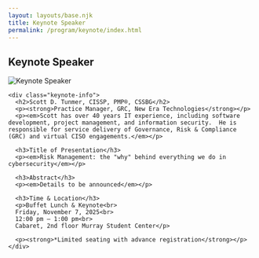 ```yaml
---
layout: layouts/base.njk
title: Keynote Speaker
permalink: /program/keynote/index.html
---
```


<section class="keynote-detail">
  <h1>Keynote Speaker</h1>

  <div class="keynote-detail-inner">
    <div class="keynote-photo">
      <img src="/MCC2025/assets/images/keynote-pic.jpg" alt="Keynote Speaker">
    </div>

    <div class="keynote-info">
      <h2>Scott D. Tunmer, CISSP, PMP®, CSSBG</h2>
      <p><strong>Practice Manager, GRC, New Era Technologies</strong></p>
      <p><em>Scott has over 40 years IT experience, including software development, project management, and information security.  He is responsible for service delivery of Governance, Risk & Compliance (GRC) and virtual CISO engagements.</em></p>

      <h3>Title of Presentation</h3>
      <p><em>Risk Management: the "why" behind everything we do in cybersecurity</em></p>

      <h3>Abstract</h3>
      <p><em>Details to be announced</em></p>

      <h3>Time & Location</h3>
      <p>Buffet Lunch & Keynote<br>
      Friday, November 7, 2025<br>
      12:00 pm – 1:00 pm<br>
      Cabaret, 2nd floor Murray Student Center</p>

      <p><strong>*Limited seating with advance registration</strong></p>
    </div>
  </div>
</section>
